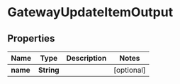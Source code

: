 

# GatewayUpdateItemOutput


## Properties

| Name | Type | Description | Notes |
|------------ | ------------- | ------------- | -------------|
|**name** | **String** |  |  [optional] |



